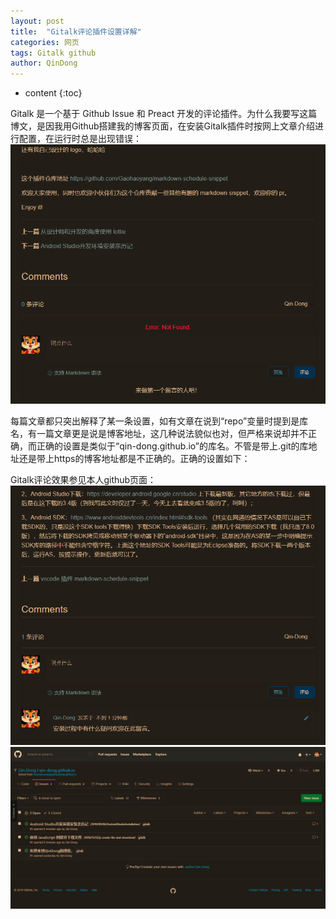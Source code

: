 ```yaml
---
layout: post
title:  "Gitalk评论插件设置详解"
categories: 网页
tags: Gitalk github
author: QinDong
---
```


* content
{:toc}

Gitalk 是一个基于 Github Issue 和 Preact 开发的评论插件。为什么我要写这篇博文，是因我用Github搭建我的博客页面，在安装Gitalk插件时按网上文章介绍进行配置，在运行时总是出现错误：
![](/img/2019/201909070101.png)

每篇文章都只突出解释了某一条设置，如有文章在说到“repo”变量时提到是库名，有一篇文章更是说是博客地址，这几种说法貌似也对，但严格来说却并不正确，而正确的设置是类似于“qin-dong.github.io”的库名。不管是带上.git的库地址还是带上https的博客地址都是不正确的。正确的设置如下：

Gitalk评论效果参见本人github页面：
![](/img/2019/201909070102.png)
![](/img/2019/201909070103.png)